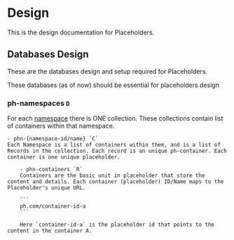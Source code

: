 # Design

This is the design documentation for Placeholders.

## Databases Design

These are the databases design and setup required for Placeholders.

These databases (as of now) should be essential for placeholders design

### ph-namespaces `D`

For each [namespace](#) there is ONE collection. These collections contain list of containers within that namespace.

	- phn-{namespace-id/name} `C`
	Each Namespace is a list of containers within them, and is a list of Records in the collection. Each record is an unique ph-container. Each container is one unique placeholder.

    	- phn-containers `R`
    	Containers are the basic unit in placeholder that store the content and details. Each container (placeholder) ID/Name maps to the Placeholder's unique URL. 

    	```
    	ph.com/container-id-a
    	```

    	Here `container-id-a` is the placeholder id that points to the content in the container A.
